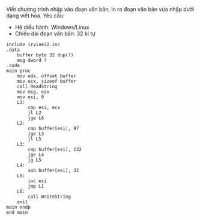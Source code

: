 Viết chương trình nhập vào đoạn văn bản, in ra đoạn văn bản vừa nhập dưới dạng viết hoa. Yêu cầu:

* Hệ diều hành: Windows/Linux
* Chiều dài đoạn văn bản: 32 kí tự

````
include irvine32.inc
.data
	buffer byte 32 dup(?)
	msg dword ?
.code
main proc
	mov edx, offset buffer
	mov ecx, sizeof buffer
	call ReadString
	mov msg, eax
	mov esi, 0
	L1:
		cmp esi, ecx
		jl L2
		jge L6
	L2:
		cmp buffer[esi], 97
		jge L3
		jl L5
	L3:
		cmp buffer[esi], 122
		jge L4
		jg L5
	L4:
		sub buffer[esi], 32
	L5:
		inc esi
		jmp L1
	L6:
		call WriteString
	exit
main endp
end main
````
